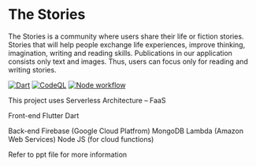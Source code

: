 # The Stories

The Stories is a community where users share their life or fiction stories. Stories that will help people exchange life experiences, improve thinking, imagination, writing and reading skills. Publications in our application consists only text and images. Thus, users can focus only for reading and writing stories.

[![Dart](https://github.com/mqhamdam/thestories/actions/workflows/dart.yml/badge.svg)](https://github.com/mqhamdam/thestories/actions/workflows/dart.yml)
[![CodeQL](https://github.com/mqhamdam/thestories/actions/workflows/codeql-analysis.yml/badge.svg)](https://github.com/mqhamdam/thestories/actions/workflows/codeql-analysis.yml)
[![Node workflow](https://github.com/mqhamdam/thestories/actions/workflows/nodejs.yml/badge.svg)](https://github.com/mqhamdam/thestories/actions/workflows/nodejs.yml)

This project uses Serverless Architecture – FaaS 

Front-end
Flutter
Dart

Back-end
Firebase (Google Cloud Platfrom)
MongoDB 
Lambda (Amazon Web Services)
Node JS (for cloud functions)

Refer to ppt file for more information
